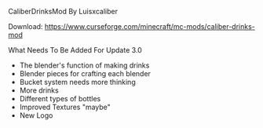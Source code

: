 CaliberDrinksMod By Luisxcaliber

Download: https://www.curseforge.com/minecraft/mc-mods/caliber-drinks-mod

What Needs To Be Added For Update 3.0

- The blender's function of making drinks
- Blender pieces for crafting each blender
- Bucket system needs more thinking
- More drinks
- Different types of bottles
- Improved Textures "maybe"
- New Logo

